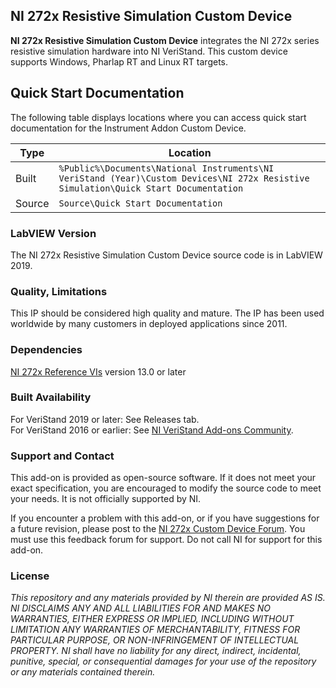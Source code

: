 <!--- 
**NOTICE: This repository has been archived, and will no longer be maintained or accept pull requests.**
It has not been widely used lately, but is still of high quality.  This is still the software to use for these cards.  Barring unforseen upgrade difficulties, it will likely work very well.
--->

## NI 272x Resistive Simulation Custom Device ##

**NI 272x Resistive Simulation Custom Device** integrates the NI 272x series resistive simulation hardware into NI VeriStand.
This custom device supports Windows, Pharlap RT and Linux RT targets.

## Quick Start Documentation

The following table displays locations where you can access quick start documentation for the Instrument Addon Custom Device.

| Type      | Location |
| ----------- | ----------- |
| Built | `%Public%\Documents\National Instruments\NI VeriStand (Year)\Custom Devices\NI 272x Resistive Simulation\Quick Start Documentation` |
| Source | `Source\Quick Start Documentation` |
### LabVIEW Version ###

The NI 272x Resistive Simulation Custom Device source code is in LabVIEW 2019.

### Quality, Limitations ###

This IP should be considered high quality and mature. The IP has been used worldwide by many customers in deployed applications since 2011.

### Dependencies ###

[NI 272x Reference VIs](https://www.ni.com/en-us/support/downloads/drivers/download.ni-272x-reference-vis.html) version 13.0 or later

### Built Availability ###

For VeriStand 2019 or later: See Releases tab. <br>
For VeriStand 2016 or earlier: See [NI VeriStand Add-ons Community](https://decibel.ni.com/content/docs/DOC-24289).

### Support and Contact ###
This add-on is provided as open-source software.  If it does not meet your exact specification, you are encouraged to modify the source code to meet your needs.  It is not officially supported by NI.

If you encounter a problem with this add-on, or if you have suggestions for a future revision, please post to the [NI 272x Custom Device Forum](https://forums.ni.com/t5/NI-VeriStand-Add-Ons-Discussions/NI-272x-Custom-Device-Feedback/td-p/3411237).  You must use this feedback forum for support. Do not call NI for support for this add-on.

### License ###

*This repository and any materials provided by NI therein are provided AS IS. NI DISCLAIMS ANY AND ALL LIABILITIES FOR AND MAKES NO WARRANTIES, EITHER EXPRESS OR IMPLIED, INCLUDING WITHOUT LIMITATION ANY WARRANTIES OF MERCHANTABILITY, FITNESS FOR  PARTICULAR PURPOSE, OR NON-INFRINGEMENT OF INTELLECTUAL PROPERTY. NI shall have no liability for any direct, indirect, incidental, punitive, special, or consequential damages for your use of the repository or any materials contained therein.*
